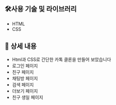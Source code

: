 ## **🛠사용 기술 및 라이브러리**

- HTML
- CSS

## 📖 상세 내용

- Html과 CSS로 간단한 카톡 클론을 만들어 보았습니다
- 로그인 페이지
- 친구 페이지
- 채팅방 페이지
- 검색 페이지
- 더보기 페이지
- 친구 생일 페이지
